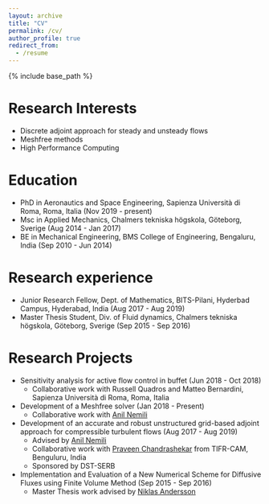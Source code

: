 ```yaml
---
layout: archive
title: "CV"
permalink: /cv/
author_profile: true
redirect_from:
  - /resume
---
```


{% include base_path %}

Research Interests
======
* Discrete adjoint approach for steady and unsteady flows
* Meshfree methods
* High Performance Computing


Education
======
* PhD in Aeronautics and Space Engineering, Sapienza Università di Roma, Roma, Italia (Nov 2019 - present)
* Msc in Applied Mechanics, Chalmers tekniska högskola, Göteborg, Sverige (Aug 2014 - Jan 2017)
* BE in Mechanical Engineering, BMS College of Engineering, Bengaluru, India (Sep 2010 - Jun 2014)


Research experience
======
* Junior Research Fellow, Dept. of Mathematics, BITS-Pilani, Hyderbad Campus, Hyderabad, India (Aug 2017 - Aug 2019)
* Master Thesis Student, Div. of Fluid dynamics, Chalmers tekniska högskola, Göteborg, Sverige (Sep 2015 - Sep 2016)

Research Projects
======
* Sensitivity analysis for active flow control in buffet (Jun 2018 - Oct 2018)
  * Collaborative work with Russell Quadros and Matteo Bernardini, Sapienza Università di Roma, Roma, Italia
* Development of a Meshfree solver (Jan 2018 - Present)
  * Collaborative work with [Anil Nemili](https://universe.bits-pilani.ac.in/hyderabad/nanil/Profile)
* Development of an accurate and robust unstructured grid-based adjoint approach for compressible turbulent flows (Aug 2017 - Aug 2019)
  * Advised by [Anil Nemili](https://universe.bits-pilani.ac.in/hyderabad/nanil/Profile)
  * Collaborative work with [Praveen Chandrashekar](http://cpraveen.github.io/) from TIFR-CAM, Benguluru, India
  * Sponsored by DST-SERB 
* Implementation and Evaluation of a New Numerical Scheme for Diffusive Fluxes using Finite Volume Method (Sep 2015 - Sep 2016)
  * Master Thesis work advised by [Niklas Andersson](https://www.chalmers.se/en/staff/Pages/niklas-andersson.aspx)
